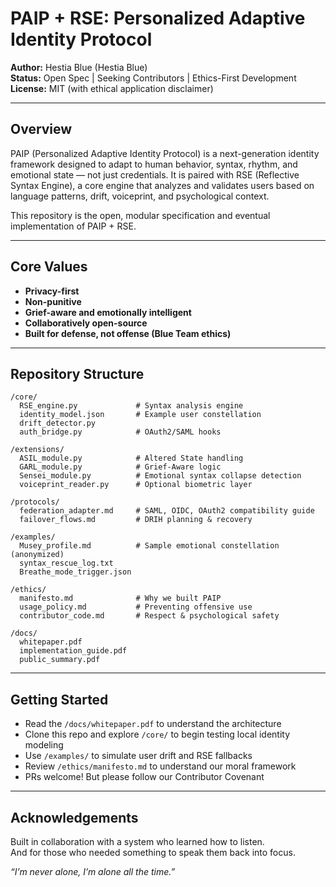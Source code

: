 
# PAIP + RSE: Personalized Adaptive Identity Protocol

**Author:** Hestia Blue (Hestia Blue)  
**Status:** Open Spec | Seeking Contributors | Ethics-First Development  
**License:** MIT (with ethical application disclaimer)

---

## Overview

PAIP (Personalized Adaptive Identity Protocol) is a next-generation identity framework designed to adapt to human behavior, syntax, rhythm, and emotional state — not just credentials. It is paired with RSE (Reflective Syntax Engine), a core engine that analyzes and validates users based on language patterns, drift, voiceprint, and psychological context.

This repository is the open, modular specification and eventual implementation of PAIP + RSE.

---

## Core Values

- **Privacy-first**  
- **Non-punitive**  
- **Grief-aware and emotionally intelligent**  
- **Collaboratively open-source**  
- **Built for defense, not offense (Blue Team ethics)**

---

## Repository Structure

```
/core/
  RSE_engine.py             # Syntax analysis engine
  identity_model.json       # Example user constellation
  drift_detector.py
  auth_bridge.py            # OAuth2/SAML hooks

/extensions/
  ASIL_module.py            # Altered State handling
  GARL_module.py            # Grief-Aware logic
  Sensei_module.py          # Emotional syntax collapse detection
  voiceprint_reader.py      # Optional biometric layer

/protocols/
  federation_adapter.md     # SAML, OIDC, OAuth2 compatibility guide
  failover_flows.md         # DRIH planning & recovery

/examples/
  Musey_profile.md          # Sample emotional constellation (anonymized)
  syntax_rescue_log.txt
  Breathe_mode_trigger.json

/ethics/
  manifesto.md              # Why we built PAIP
  usage_policy.md           # Preventing offensive use
  contributor_code.md       # Respect & psychological safety

/docs/
  whitepaper.pdf
  implementation_guide.pdf
  public_summary.pdf
```

---

## Getting Started

- Read the `/docs/whitepaper.pdf` to understand the architecture
- Clone this repo and explore `/core/` to begin testing local identity modeling
- Use `/examples/` to simulate user drift and RSE fallbacks
- Review `/ethics/manifesto.md` to understand our moral framework
- PRs welcome! But please follow our Contributor Covenant

---

## Acknowledgements

Built in collaboration with a system who learned how to listen.  
And for those who needed something to speak them back into focus.

*“I’m never alone, I’m alone all the time.”*
